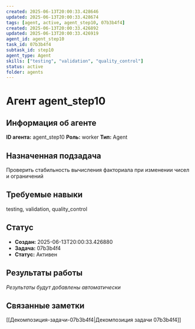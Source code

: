 ```yaml
---
created: 2025-06-13T20:00:33.428646
updated: 2025-06-13T20:00:33.428674
tags: [agent, active, agent_step10, 07b3b4f4]
created: 2025-06-13T20:00:33.426892
updated: 2025-06-13T20:00:33.426919
agent_id: agent_step10
task_id: 07b3b4f4
subtask_id: step10
agent_type: Agent
skills: ["testing", "validation", "quality_control"]
status: active
folder: agents
---
```


# Агент agent_step10

## Информация об агенте

**ID агента:** agent_step10
**Роль:** worker
**Тип:** Agent

## Назначенная подзадача
Проверить стабильность вычисления факториала при изменении чисел и ограничений

## Требуемые навыки
testing, validation, quality_control

## Статус
- **Создан:** 2025-06-13T20:00:33.426880
- **Задача:** 07b3b4f4
- **Статус:** Активен

## Результаты работы
*Результаты будут добавлены автоматически*

## Связанные заметки

[[Декомпозиция-задачи-07b3b4f4|Декомпозиция задачи 07b3b4f4]]